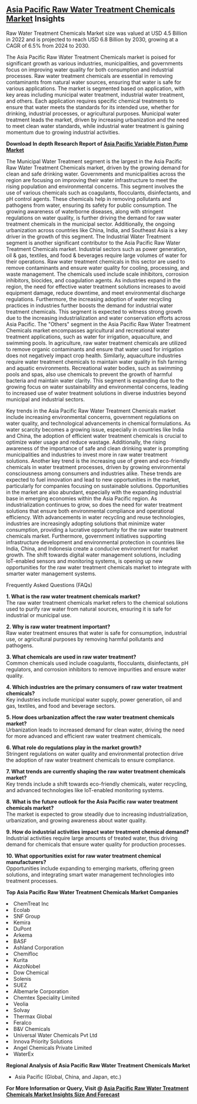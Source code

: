 <h2><a href="https://www.verifiedmarketreports.com/download-sample/?rid=332208&amp;utm_source=Github-Feb&amp;utm_medium=225" target="_blank">Asia Pacific Raw Water Treatment Chemicals Market</a> Insights</h2><p>Raw Water Treatment Chemicals Market size was valued at USD 4.5 Billion in 2022 and is projected to reach USD 6.8 Billion by 2030, growing at a CAGR of 6.5% from 2024 to 2030.</p><p><p>The Asia Pacific Raw Water Treatment Chemicals market is poised for significant growth as various industries, municipalities, and governments focus on improving water quality for both consumption and industrial processes. Raw water treatment chemicals are essential in removing contaminants from natural water sources, ensuring that water is safe for various applications. The market is segmented based on application, with key areas including municipal water treatment, industrial water treatment, and others. Each application requires specific chemical treatments to ensure that water meets the standards for its intended use, whether for drinking, industrial processes, or agricultural purposes. Municipal water treatment leads the market, driven by increasing urbanization and the need to meet clean water standards, while industrial water treatment is gaining momentum due to growing industrial activities. <b><p><strong>Download In depth Research Report of <a href="https://www.verifiedmarketreports.com/download-sample/?rid=236118&amp;utm_source=Pulse-Dec&amp;utm_medium=225" target="_blank">Asia Pacific Variable Piston Pump Market</a></strong></p></b></p> <p>The Municipal Water Treatment segment is the largest in the Asia Pacific Raw Water Treatment Chemicals market, driven by the growing demand for clean and safe drinking water. Governments and municipalities across the region are focusing on improving their water infrastructure to meet the rising population and environmental concerns. This segment involves the use of various chemicals such as coagulants, flocculants, disinfectants, and pH control agents. These chemicals help in removing pollutants and pathogens from water, ensuring its safety for public consumption. The growing awareness of waterborne diseases, along with stringent regulations on water quality, is further driving the demand for raw water treatment chemicals in the municipal sector. Additionally, the ongoing urbanization across countries like China, India, and Southeast Asia is a key driver in the growth of this segment. The Industrial Water Treatment segment is another significant contributor to the Asia Pacific Raw Water Treatment Chemicals market. Industrial sectors such as power generation, oil & gas, textiles, and food & beverages require large volumes of water for their operations. Raw water treatment chemicals in this sector are used to remove contaminants and ensure water quality for cooling, processing, and waste management. The chemicals used include scale inhibitors, corrosion inhibitors, biocides, and coagulation agents. As industries expand in the region, the need for effective water treatment solutions increases to avoid equipment damage, reduce downtime, and meet environmental discharge regulations. Furthermore, the increasing adoption of water recycling practices in industries further boosts the demand for industrial water treatment chemicals. This segment is expected to witness strong growth due to the increasing industrialization and water conservation efforts across Asia Pacific. The "Others" segment in the Asia Pacific Raw Water Treatment Chemicals market encompasses agricultural and recreational water treatment applications, such as water for irrigation, aquaculture, and swimming pools. In agriculture, raw water treatment chemicals are utilized to remove organic contaminants and ensure that water used for irrigation does not negatively impact crop health. Similarly, aquaculture industries require water treatment chemicals to maintain water quality in fish farming and aquatic environments. Recreational water bodies, such as swimming pools and spas, also use chemicals to prevent the growth of harmful bacteria and maintain water clarity. This segment is expanding due to the growing focus on water sustainability and environmental concerns, leading to increased use of water treatment solutions in diverse industries beyond municipal and industrial sectors. <p>Key trends in the Asia Pacific Raw Water Treatment Chemicals market include increasing environmental concerns, government regulations on water quality, and technological advancements in chemical formulations. As water scarcity becomes a growing issue, especially in countries like India and China, the adoption of efficient water treatment chemicals is crucial to optimize water usage and reduce wastage. Additionally, the rising awareness of the importance of safe and clean drinking water is prompting municipalities and industries to invest more in raw water treatment solutions. Another key trend is the increasing use of green and eco-friendly chemicals in water treatment processes, driven by growing environmental consciousness among consumers and industries alike. These trends are expected to fuel innovation and lead to new opportunities in the market, particularly for companies focusing on sustainable solutions. Opportunities in the market are also abundant, especially with the expanding industrial base in emerging economies within the Asia Pacific region. As industrialization continues to grow, so does the need for water treatment solutions that ensure both environmental compliance and operational efficiency. With advancements in water recycling and reuse technologies, industries are increasingly adopting solutions that minimize water consumption, providing a lucrative opportunity for the raw water treatment chemicals market. Furthermore, government initiatives supporting infrastructure development and environmental protection in countries like India, China, and Indonesia create a conducive environment for market growth. The shift towards digital water management solutions, including IoT-enabled sensors and monitoring systems, is opening up new opportunities for the raw water treatment chemicals market to integrate with smarter water management systems. <p>Frequently Asked Questions (FAQs)</p> <p><b>1. What is the raw water treatment chemicals market?</b><br> The raw water treatment chemicals market refers to the chemical solutions used to purify raw water from natural sources, ensuring it is safe for industrial or municipal use. </p> <p><b>2. Why is raw water treatment important?</b><br> Raw water treatment ensures that water is safe for consumption, industrial use, or agricultural purposes by removing harmful pollutants and pathogens. </p> <p><b>3. What chemicals are used in raw water treatment?</b><br> Common chemicals used include coagulants, flocculants, disinfectants, pH regulators, and corrosion inhibitors to remove impurities and ensure water quality. </p> <p><b>4. Which industries are the primary consumers of raw water treatment chemicals?</b><br> Key industries include municipal water supply, power generation, oil and gas, textiles, and food and beverage sectors. </p> <p><b>5. How does urbanization affect the raw water treatment chemicals market?</b><br> Urbanization leads to increased demand for clean water, driving the need for more advanced and efficient raw water treatment chemicals. </p> <p><b>6. What role do regulations play in the market growth?</b><br> Stringent regulations on water quality and environmental protection drive the adoption of raw water treatment chemicals to ensure compliance. </p> <p><b>7. What trends are currently shaping the raw water treatment chemicals market?</b><br> Key trends include a shift towards eco-friendly chemicals, water recycling, and advanced technologies like IoT-enabled monitoring systems. </p> <p><b>8. What is the future outlook for the Asia Pacific raw water treatment chemicals market?</b><br> The market is expected to grow steadily due to increasing industrialization, urbanization, and growing awareness about water quality. </p> <p><b>9. How do industrial activities impact water treatment chemical demand?</b><br> Industrial activities require large amounts of treated water, thus driving demand for chemicals that ensure water quality for production processes. </p> <p><b>10. What opportunities exist for raw water treatment chemical manufacturers?</b><br> Opportunities include expanding to emerging markets, offering green solutions, and integrating smart water management technologies into treatment processes. </p> </p><p><strong>Top Asia Pacific Raw Water Treatment Chemicals Market Companies</strong></p><div data-test-id=""><p><li>ChemTreat Inc</li><li> Ecolab</li><li> SNF Group</li><li> Kemira</li><li> DuPont</li><li> Arkema</li><li> BASF</li><li> Ashland Corporation</li><li> Chemifloc</li><li> Kurita</li><li> AkzoNobel</li><li> Dow Chemical</li><li> Solenis</li><li> SUEZ</li><li> Albemarle Corporation</li><li> Chemtex Speciality Limited</li><li> Veolia</li><li> Solvay</li><li> Thermax Global</li><li> Feralco</li><li> B&V Chemicals</li><li> Universal Water Chemicals Pvt Ltd</li><li> Innova Priority Solutions</li><li> Angel Chemicals Private Limited</li><li> WaterEx</li></p><div><strong>Regional Analysis of&nbsp;Asia Pacific Raw Water Treatment Chemicals Market</strong></div><ul><li dir="ltr"><p dir="ltr">Asia Pacific (Global, China, and Japan, etc.)</p></li></ul><p><strong>For More Information or Query, Visit @&nbsp;</strong><strong><a href="https://www.verifiedmarketreports.com/product/raw-water-treatment-chemicals-market/?utm_source=Github-Feb&amp;utm_medium=225" target="_blank">Asia Pacific Raw Water Treatment Chemicals Market Insights Size And Forecast</a></strong></p></div><h2>&nbsp;</h2><div data-test-id="">&nbsp;</div>

